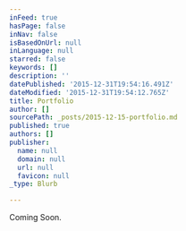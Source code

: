 ```yaml
---
inFeed: true
hasPage: false
inNav: false
isBasedOnUrl: null
inLanguage: null
starred: false
keywords: []
description: ''
datePublished: '2015-12-31T19:54:16.491Z'
dateModified: '2015-12-31T19:54:12.765Z'
title: Portfolio
author: []
sourcePath: _posts/2015-12-15-portfolio.md
published: true
authors: []
publisher:
  name: null
  domain: null
  url: null
  favicon: null
_type: Blurb

---
```

Coming Soon.